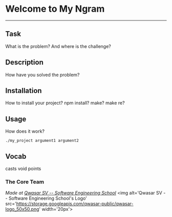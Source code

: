 # Welcome to My Ngram
***

## Task
What is the problem? And where is the challenge?

## Description
How have you solved the problem?

## Installation
How to install your project? npm install? make? make re?


## Usage
How does it work?
```
./my_project argument1 argument2
```
## Vocab
casts
void points

### The Core Team


<span><i>Made at <a href='https://qwasar.io'>Qwasar SV -- Software Engineering School</a></i></span>
<span><img alt='Qwasar SV -- Software Engineering School's Logo' src='https://storage.googleapis.com/qwasar-public/qwasar-logo_50x50.png' width='20px'></span>
